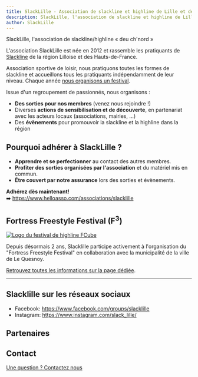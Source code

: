 ```yaml
---
title: SlackLille - Association de slackline et highline de Lille et des Hauts-de-France
description: SlackLille, l'association de slackline et highline de Lille et des Hauts-de-France, organise des sorties, des évènements et des actions de sensibilisation, ainsi que le festival FCube. Adhérez dès maintenant!. Vous trouverez aussi sur ce site des ressource pour débuter la pratique de la Slackline et de la Highline. Enfin,vous pouvez nous retrouver sur Facebook et Instagram.
author: SlackLille
---
```


<script lang="ts">
import logoFCube from '$lib/assets/logo_fcube.png';
import Logos from "./Logos.svelte";
</script>

<div class="lead bg-gradient-to-br from-slackblue-500/30 to-slackviolet-500/40 px-4 md:px-8 pt-1 pb-2 rounded-md">
<p class="text-2xl md:text-3xl font-light text-slackblue-800"> 
SlackLille, l'association de slackline/highline &laquo;&nbsp;deu ch'nord&nbsp;&raquo;
</p>

L'association SlackLille est née en 2012 et rassemble les pratiquants de [Slackline](https://fr.wikipedia.org/wiki/Slackline) de la région Lilloise et des Hauts-de-France.

Association sportive de loisir, nous pratiquons toutes les formes de slackline et accueillons tous les pratiquants indépendamment de leur niveau. Chaque année [nous organisons un festival](festival/).

Issue d'un regroupement de passionnés, nous organisons&nbsp;:

- **Des sorties pour nos membres** (venez nous rejoindre !)
- Diverses **actions de sensibilisation et de découverte**, en partenariat avec les acteurs locaux (associations, mairies, ...)
- Des **évènements** pour promouvoir la slackline et la highline dans la région

</div>

<div class="flex flex-col md:flex-row gap-4">
<div class="w-full md:w-1/2">

## Pourquoi adhérer à SlackLille&nbsp;?

- **Apprendre et se perfectionner** au contact des autres membres.
- **Profiter des sorties organisées par l'association** et du matériel mis en commun.
- **Être couvert par notre assurance** lors des sorties et évènements.


**Adhérez dès maintenant!**  
➡️ https://www.helloasso.com/associations/slacklille
</div>
<div class="w-full md:w-1/2">

## Fortress Freestyle Festival (F<sup>3</sup>)

<a href="festival/"><img alt="Logo du festival de highline FCube" class="not-prose md:float-left md:w-1/4 md:mr-4 border p-2" src="{logoFCube}"/></a>

Depuis désormais 2 ans, Slacklille participe activement à l'organisation du "Fortress Freestyle Festival" en collaboration avec la municipalité de la ville de Le Quesnoy.

[Retrouvez toutes les informations sur la page dédiée](festival/).
</div>
</div>

<hr class="clear-both mt-2"/>

## Slacklille sur les réseaux sociaux

- Facebook: https://www.facebook.com/groups/slacklille
- Instagram: https://www.instagram.com/slack_lille/  

## Partenaires

<Logos/>

## Contact

<a href="mailto:slacklille+contact@gmail.com">Une question ? Contactez nous</a>
